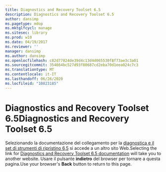 ```yaml
---
title: Diagnostics and Recovery Toolset 6.5
description: Diagnostics and Recovery Toolset 6.5
author: dansimp
ms.pagetype: mdop
ms.mktglfcycl: manage
ms.sitesec: library
ms.prod: w10
ms.date: 04/19/2017
ms.reviewer: ''
manager: dansimp
ms.author: dansimp
ms.openlocfilehash: c82d77824de39d4c13d4d065530f8f73ae3c3a01
ms.sourcegitcommit: 354664bc527d93f80687cd2eba70d1eea024c7c3
ms.translationtype: MT
ms.contentlocale: it-IT
ms.lasthandoff: 06/26/2020
ms.locfileid: "10823185"
---
```

# <span data-ttu-id="80bc6-103">Diagnostics and Recovery Toolset 6.5</span><span class="sxs-lookup"><span data-stu-id="80bc6-103">Diagnostics and Recovery Toolset 6.5</span></span>

<span data-ttu-id="80bc6-104">Selezionando la documentazione del collegamento per la [diagnostica e il set di strumenti di ripristino 6,5](https://technet.microsoft.com/library/jj713388.aspx) si accede a un altro sito Web.</span><span class="sxs-lookup"><span data-stu-id="80bc6-104">Selecting the link for [Diagnostics and Recovery Toolset 6.5 documentation](https://technet.microsoft.com/library/jj713388.aspx) will take you to another website.</span></span> <span data-ttu-id="80bc6-105">Usare il pulsante **indietro** del browser per tornare a questa pagina.</span><span class="sxs-lookup"><span data-stu-id="80bc6-105">Use your browser's **Back** button to return to this page.</span></span>   
